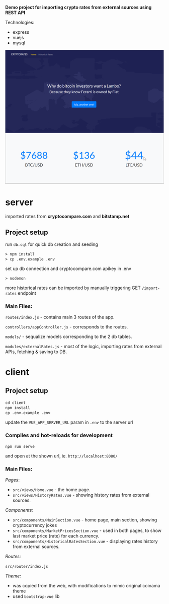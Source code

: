 **Demo project for importing crypto rates from external sources using REST API**

Technologies:

- express
- vuejs
- mysql

![](https://github.com/vuurball/crypto-rates/blob/master/demo.gif)

# server

imported rates from **cryptocompare.com** and **bitstamp.net**

## Project setup

run `db.sql` for quick db creation and seeding

```
> npm install
> cp .env.example .env
```

set up db connection and cryptocompare.com apikey in .env

```
> nodemon
```

more historical rates can be imported by manually triggering GET `/import-rates` endpoint

### Main Files:

`routes/index.js` - contains main 3 routes of the app.

`controllers/appController.js` - corresponds to the routes.

`models/` - sequalize models corresponding to the 2 db tables.

`modules/externalRates.js` - most of the logic, importing rates from external APIs, fetching & saving to DB.

# client

## Project setup

```
cd client
npm install
cp .env.example .env
```

update the `VUE_APP_SERVER_URL` param in `.env` to the server url

### Compiles and hot-reloads for development

```
npm run serve
```

and open at the shown url, ie. `http://localhost:8080/`

### Main Files:

_Pages_:

- `src/views/Home.vue` - the home page.
- `src/views/HistoryRates.vue` - showing history rates from external sources.

_Components:_

- `src/components/MainSection.vue` - home page, main section, showing cryptocurrency jokes
- `src/components/MarketPricesSection.vue` - used in both pages, to show last market price (rate) for each currency.
- `src/components/HistoricalRatesSection.vue` - displaying rates history from external sources.

_Routes:_

`src/router/index.js`

_Theme:_

- was copied from the web, with modifications to mimic original coinama theme
- used `bootstrap-vue` lib
